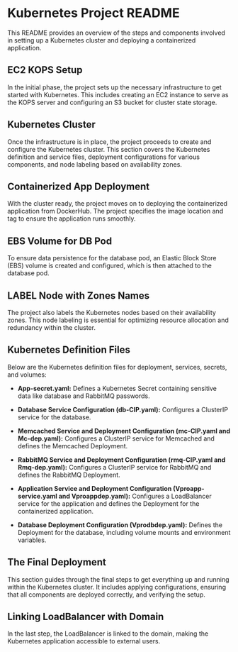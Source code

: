 # Kubernetes Project README

This README provides an overview of the steps and components involved in setting up a Kubernetes cluster and deploying a containerized application.

## EC2 KOPS Setup

In the initial phase, the project sets up the necessary infrastructure to get started with Kubernetes. This includes creating an EC2 instance to serve as the KOPS server and configuring an S3 bucket for cluster state storage.

## Kubernetes Cluster

Once the infrastructure is in place, the project proceeds to create and configure the Kubernetes cluster. This section covers the Kubernetes definition and service files, deployment configurations for various components, and node labeling based on availability zones.

## Containerized App Deployment

With the cluster ready, the project moves on to deploying the containerized application from DockerHub. The project specifies the image location and tag to ensure the application runs smoothly.

## EBS Volume for DB Pod

To ensure data persistence for the database pod, an Elastic Block Store (EBS) volume is created and configured, which is then attached to the database pod.

## LABEL Node with Zones Names

The project also labels the Kubernetes nodes based on their availability zones. This node labeling is essential for optimizing resource allocation and redundancy within the cluster.

## Kubernetes Definition Files

Below are the Kubernetes definition files for deployment, services, secrets, and volumes:

- **App-secret.yaml:** Defines a Kubernetes Secret containing sensitive data like database and RabbitMQ passwords.

- **Database Service Configuration (db-CIP.yaml):** Configures a ClusterIP service for the database.

- **Memcached Service and Deployment Configuration (mc-CIP.yaml and Mc-dep.yaml):** Configures a ClusterIP service for Memcached and defines the Memcached Deployment.

- **RabbitMQ Service and Deployment Configuration (rmq-CIP.yaml and Rmq-dep.yaml):** Configures a ClusterIP service for RabbitMQ and defines the RabbitMQ Deployment.

- **Application Service and Deployment Configuration (Vproapp-service.yaml and Vproappdep.yaml):** Configures a LoadBalancer service for the application and defines the Deployment for the containerized application.

- **Database Deployment Configuration (Vprodbdep.yaml):** Defines the Deployment for the database, including volume mounts and environment variables.

## The Final Deployment

This section guides through the final steps to get everything up and running within the Kubernetes cluster. It includes applying configurations, ensuring that all components are deployed correctly, and verifying the setup.

## Linking LoadBalancer with Domain

In the last step, the LoadBalancer is linked to the domain, making the Kubernetes application accessible to external users.
